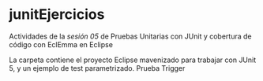# junitEjercicios

Actividades de la *sesión 05* de Pruebas Unitarias con JUnit y cobertura de código con EclEmma en Eclipse

La carpeta contiene el proyecto Eclipse mavenizado para trabajar con JUnit 5, y un ejemplo de test parametrizado.
Prueba Trigger
